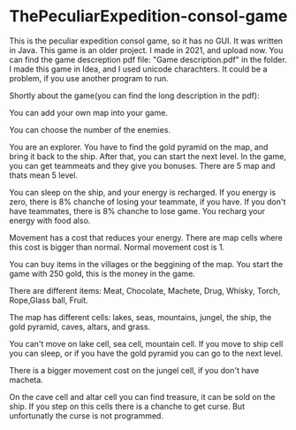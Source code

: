 # ThePeculiarExpedition-consol-game
This is the peculiar expedition consol game, so it has no GUI. It was written in Java. This game is an older project. I made in 2021, and upload now.
You can find the game descreption pdf file: "Game description.pdf" in the folder. I made this game in Idea, and I used unicode charachters. It could be a problem, if you use another program to run.


Shortly about the game(you can find the long description in the pdf):

You can add your own map into your game.

You can choose the number of the enemies.

You are an explorer. You have to find the gold pyramid on the map, and bring it back to the ship. After that, you can start the next level. In the game, you can get teammeats and they give you bonuses. There are 5 map and thats mean 5 level. 

You can sleep on the ship, and your energy is recharged. If you energy is zero, there is 8% chanche of losing your teammate, if you have. If you don't have teammates, there is 8% chanche to lose game. You recharg your energy with food also.

Movement has a cost that reduces your energy. There are map cells where this cost is bigger than normal. Normal movement cost is 1.

You can buy items in the villages or the beggining of the map. You start the game with 250 gold, this is the money in the game.

There are different items: Meat, Chocolate, Machete, Drug, Whisky, Torch, Rope,Glass ball, Fruit.

The map has different cells: lakes, seas, mountains, jungel, the ship, the gold pyramid, caves, altars, and grass.

You can't move on lake cell, sea cell, mountain cell. If you move to ship cell you can sleep, or if you have the gold pyramid you can go to the next level.

There is a bigger movement cost on the jungel cell, if you don't have macheta. 

On the cave cell and altar cell you can find treasure, it can be sold on the ship. If you step on this cells there is a chanche to get curse. But unfortunatly the curse is not programmed.
 
